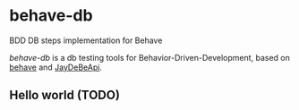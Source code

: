 # behave-db
BDD DB steps implementation for Behave

_behave-db_ is a db testing tools for
Behavior-Driven-Development, based on
[behave](http://pypi.python.org/pypi/behave) and
[JayDeBeApi](https://github.com/baztian/jaydebeapi).


## Hello world (TODO)


